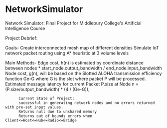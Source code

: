 # NetworkSimulator
Network Simulator: Final Project for Middlebury College's Artificial Intelligence Course

Project Debrief:

   Goals-
          Create interconnected mesh map of different densities
          Simulate IoT network packet routing using A* heuristic at 3 volume levels
   
   Main Methods- 
          Edge cost, h(n) is estimated by coordinate distance between nodes * start_node.output_bandwidth / end_node.input_bandwidth
          Node cost, g(n), will be based on the Slotted ALOHA transmission efficiency function Ge-G where G is the slot where packet P will be processed.
          Estimated message latency for current Packet P.size at Node n = (P.size/output_bandwidth) * (4 / (Ge-G));


          Current State of Project:
          successful in generating network nodes and no errors returned with pre-set input values.
          Returns null due to unshared memory
          Returns out of bounds errors when Client<=Host<=Hub<=Radio<=Bridge


